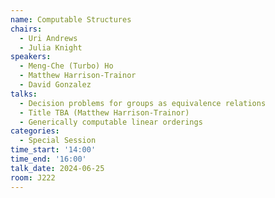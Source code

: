 ```yaml
---
name: Computable Structures
chairs:
  - Uri Andrews
  - Julia Knight
speakers:
  - Meng-Che (Turbo) Ho
  - Matthew Harrison-Trainor
  - David Gonzalez
talks:
  - Decision problems for groups as equivalence relations
  - Title TBA (Matthew Harrison-Trainor)
  - Generically computable linear orderings
categories:
  - Special Session
time_start: '14:00'
time_end: '16:00'
talk_date: 2024-06-25
room: J222
---
```

